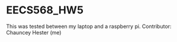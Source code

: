 # EECS568_HW5
This was tested between my laptop and a raspberry pi.
Contributor: Chauncey Hester (me)